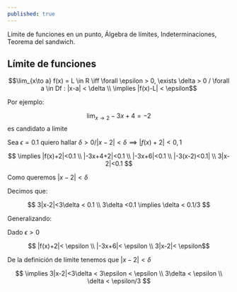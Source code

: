 ```yaml
---
published: true
---
```

Límite de funciones en un punto, Álgebra de límites, Indeterminaciones, Teorema del sandwich.

## Límite de funciones

$$\lim_{x\to a} f(x) = L \in R \iff \forall \epsilon > 0, \exists \delta > 0 / \forall a \in Df : |x-a| < \delta \\ \implies |f(x)-L| < \epsilon$$

Por ejemplo:

$$\lim_{x\to 2} -3x+4 = -2$$ es candidato a límite

Sea $\epsilon = 0.1$ quiero hallar $\delta > 0 / |x-2|< \delta \implies |f(x)+2|< 0,1$

$$ \implies |f(x)+2|<0.1 \\ |-3x+4+2|<0.1 \\ |-3x+6|<0.1 \\ |-3(x-2)<0.1| \\ 3|x-2|<0.1 $$

Como queremos $|x-2|< \delta$

Decimos que:

$$ 3|x-2|<3\delta < 0.1 \\ 3\delta <0.1 \implies \delta < 0.1/3 $$

Generalizando:

Dado $\epsilon > 0$

$$ |f(x)+2|< \epsilon \\ |-3x+6|< \epsilon \\ 3|x-2|< \epsilon$$

De la definición de límite tenemos que $|x-2|< \delta$

$$ \implies 3|x-2|<3\delta < 3\epsilon < \epsilon \\ 3\delta < \epsilon \\ \delta < \epsilon/3 $$

